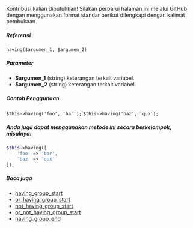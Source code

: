 Kontribusi kalian dibutuhkan!
Silakan perbarui halaman ini melalui GitHub dengan menggunakan format standar berikut dilengkapi dengan kalimat pembukaan.

##### Referensi

`having($argumen_1, $argumen_2)`

##### Parameter
* **$argumen_1** (string) keterangan terkait variabel.
* **$argumen_2** (string) keterangan terkait variabel.

##### Contoh Penggunaan
`$this->having('foo', 'bar');`
`$this->having('baz', 'qux');`


##### Anda juga dapat menggunakan metode ini secara berkelompok, misalnya:
```php
$this->having([
    'foo' => 'bar',
    'baz' => 'qux'
]);
```

##### Baca juga
* [having_group_start](./having_group_start)
* [or_having_group_start](./or_having_group_start)
* [not_having_group_start](./not_having_group_start)
* [or_not_having_group_start](./or_not_having_group_start)
* [having_group_end](./having_group_end)
